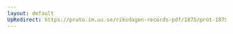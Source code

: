 ```yaml
---
layout: default
UpRedirect: https://pruto.im.uu.se/riksdagen-records-pdf/1875/prot-1875--fk--001.pdf
---
```

